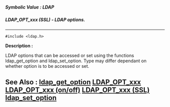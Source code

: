 ##### Symbolic Value : LDAP
##### LDAP_OPT_xxx (SSL) - LDAP options.
---
```
#include <ldap.h>
```
**Description :**

LDAP options that can be accessed or set using the functions ldap_get_option 
and ldap_set_option.  Type may differ dependant on whether option is to be 
accessed or set.

**See Also :**
[ldap_get_option](/domino-c-api-docs/reference/Func/ldap_get_option)
[LDAP_OPT_xxx](/domino-c-api-docs/reference/Symb/LDAP_OPT_xxx)
[LDAP_OPT_xxx (on/off)](/domino-c-api-docs/reference/Symb/LDAP_OPT_xxx (on/off))
[LDAP_OPT_xxx (SSL)](/domino-c-api-docs/reference/Symb/LDAP_OPT_xxx (SSL))
[ldap_set_option](/domino-c-api-docs/reference/Func/ldap_set_option)
---
